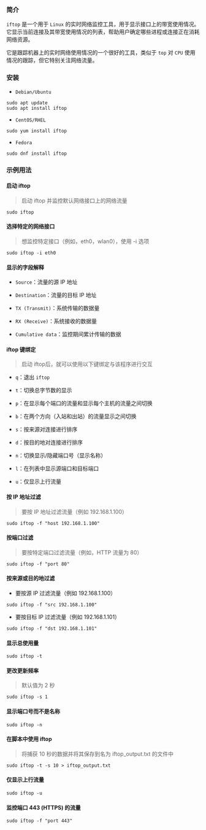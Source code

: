### 简介

`iftop` 是一个用于 `Linux` 的实时网络监控工具，用于显示接口上的带宽使用情况。它显示当前连接及其带宽使用情况的列表，帮助用户确定哪些进程或连接正在消耗网络资源。

它是跟踪机器上的实时网络使用情况的一个很好的工具，类似于 `top` 对 `CPU` 使用情况的跟踪，但它特别关注网络流量。

### 安装

* `Debian/Ubuntu`

```shell
sudo apt update
sudo apt install iftop
```

* `CentOS/RHEL`

```shell
sudo yum install iftop
```

* `Fedora`

```shell
sudo dnf install iftop
```

### 示例用法

#### 启动 iftop

> 启动 iftop 并监控默认网络接口上的网络流量

```shell
sudo iftop
```

#### 选择特定的网络接口

> 想监控特定接口（例如，eth0，wlan0），使用 -i 选项

```shell
sudo iftop -i eth0
```

#### 显示的字段解释

* `Source`：流量的源 IP 地址

* `Destination`：流量的目标 IP 地址

* `TX (Transmit)`：系统传输的数据量

* `RX (Receive)`：系统接收的数据量

* `Cumulative data`：监控期间累计传输的数据

#### iftop 键绑定

> 启动 iftop后，就可以使用以下键绑定与该程序进行交互

* `q`：退出 `iftop`

* `t`：切换总字节数的显示

* `p`：在显示每个端口的流量和显示每个主机的流量之间切换

* `b`：在两个方向（入站和出站）的流量显示之间切换

* `s`：按来源对连接进行排序

* `d`：按目的地对连接进行排序

* `n`：切换显示/隐藏端口号（显示名称）

* `l`：在列表中显示源端口和目标端口

* `u`：仅显示上行流量

#### 按 IP 地址过滤

> 要按 IP 地址过滤流量（例如 192.168.1.100）

```shell
sudo iftop -f "host 192.168.1.100"
```

#### 按端口过滤

> 要按特定端口过滤流量（例如，HTTP 流量为 80）

```shell
sudo iftop -f "port 80"
```

#### 按来源或目的地过滤

* 要按源 IP 过滤流量（例如 192.168.1.100）

```shell
sudo iftop -f "src 192.168.1.100"
```

* 要按目标 IP 过滤流量（例如 192.168.1.101）

```shell
sudo iftop -f "dst 192.168.1.101"
```

#### 显示总使用量

```shell
sudo iftop -t
```

#### 更改更新频率

> 默认值为 2 秒

```shell
sudo iftop -s 1
```

#### 显示端口号而不是名称

```shell
sudo iftop -n
```

#### 在脚本中使用 iftop

> 将捕获 10 秒的数据并将其保存到名为 iftop_output.txt 的文件中

```shell
sudo iftop -t -s 10 > iftop_output.txt
```

#### 仅显示上行流量

```shell
sudo iftop -u
```

#### 监控端口 443 (HTTPS) 的流量

```shell
sudo iftop -f "port 443"
```